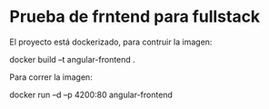 # Prueba de frntend para fullstack

El proyecto está dockerizado, para contruir la imagen:

docker build –t angular-frontend .

Para correr la imagen:

docker run –d –p 4200:80 angular-frontend

